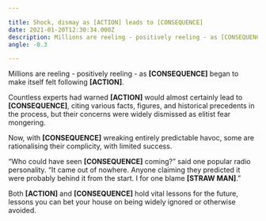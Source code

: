 ```yaml
---

title: Shock, dismay as [ACTION] leads to [CONSEQUENCE]
date: 2021-01-20T12:30:34.000Z
description: Millions are reeling - positively reeling - as [CONSEQUENCE] began to make itself felt following [ACTION].
angle: -0.3

---
```


Millions are reeling - positively reeling - as **[CONSEQUENCE]** began to make itself felt following **[ACTION]**.

Countless experts had warned **[ACTION]** would almost certainly lead to **[CONSEQUENCE]**, citing various facts, figures, and historical precedents in the process, but their concerns were widely dismissed as elitist fear mongering.

Now, with **[CONSEQUENCE]** wreaking entirely predictable havoc, some are rationalising their complicity, with limited success.

“Who could have seen **[CONSEQUENCE]** coming?” said one popular radio personality. “It came out of nowhere. Anyone claiming they predicted it were probably behind it from the start. I for one blame **[STRAW MAN]**.”

Both **[ACTION]** and **[CONSEQUENCE]** hold vital lessons for the future, lessons you can bet your house on being widely ignored or otherwise avoided.